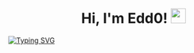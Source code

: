 <h1 align="center">
Hi, I'm Edd0!
	<a href="https://github.com/Bouaskaoun" target="_self">
		<img src="https://media.giphy.com/media/kl5ctZSctCbE4/giphy.gif?cid=ecf05e478638yq836kox7vdkc7xhxubvfsuu8qqm0vhihquf&ep=v1_gifs_search&rid=giphy.gif" width="30">
	</a>
</h1>

[![Typing SVG](https://readme-typing-svg.herokuapp.com?font=Miltown&size=30&duration=2000&pause=1000&color=31F731&background=000000FC&center=true&vCenter=true&random=true&width=1000&height=70&lines=Programmer;Developer;Web+Designer;Data+Science;Edd0)](https://git.io/typing-svg)
  
